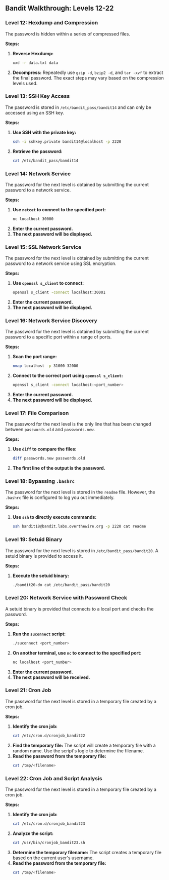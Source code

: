 ## Bandit Walkthrough: Levels 12-22

### Level 12: Hexdump and Compression
The password is hidden within a series of compressed files.

**Steps:**
1. **Reverse Hexdump:**
   ```bash
   xxd -r data.txt data
   ```
2. **Decompress:**
   Repeatedly use `gzip -d`, `bzip2 -d`, and `tar -xvf` to extract the final password. The exact steps may vary based on the compression levels used.

### Level 13: SSH Key Access
The password is stored in `/etc/bandit_pass/bandit14` and can only be accessed using an SSH key.

**Steps:**
1. **Use SSH with the private key:**
   ```bash
   ssh -i sshkey.private bandit14@localhost -p 2220
   ```
2. **Retrieve the password:**
   ```bash
   cat /etc/bandit_pass/bandit14
   ```

### Level 14: Network Service
The password for the next level is obtained by submitting the current password to a network service.

**Steps:**
1. **Use `netcat` to connect to the specified port:**
   ```bash
   nc localhost 30000
   ```
2. **Enter the current password.**
3. **The next password will be displayed.**

### Level 15: SSL Network Service
The password for the next level is obtained by submitting the current password to a network service using SSL encryption.

**Steps:**
1. **Use `openssl s_client` to connect:**
   ```bash
   openssl s_client -connect localhost:30001
   ```
2. **Enter the current password.**
3. **The next password will be displayed.**

### Level 16: Network Service Discovery
The password for the next level is obtained by submitting the current password to a specific port within a range of ports.

**Steps:**
1. **Scan the port range:**
   ```bash
   nmap localhost -p 31000-32000
   ```
2. **Connect to the correct port using `openssl s_client`:**
   ```bash
   openssl s_client -connect localhost:<port_number>
   ```
3. **Enter the current password.**
4. **The next password will be displayed.**

### Level 17: File Comparison
The password for the next level is the only line that has been changed between `passwords.old` and `passwords.new`.

**Steps:**
1. **Use `diff` to compare the files:**
   ```bash
   diff passwords.new passwords.old
   ```
2. **The first line of the output is the password.**

### Level 18: Bypassing `.bashrc`
The password for the next level is stored in the `readme` file. However, the `.bashrc` file is configured to log you out immediately.

**Steps:**
1. **Use `ssh` to directly execute commands:**
   ```bash
   ssh bandit18@bandit.labs.overthewire.org -p 2220 cat readme
   ```

### Level 19: Setuid Binary
The password for the next level is stored in `/etc/bandit_pass/bandit20`. A setuid binary is provided to access it.

**Steps:**
1. **Execute the setuid binary:**
   ```bash
   ./bandit20-do cat /etc/bandit_pass/bandit20
   ```

### Level 20: Network Service with Password Check
A setuid binary is provided that connects to a local port and checks the password.

**Steps:**
1. **Run the `suconnect` script:**
   ```bash
   ./suconnect <port_number>
   ```
2. **On another terminal, use `nc` to connect to the specified port:**
   ```bash
   nc localhost <port_number>
   ```
3. **Enter the current password.**
4. **The next password will be received.**

### Level 21: Cron Job
The password for the next level is stored in a temporary file created by a cron job.

**Steps:**
1. **Identify the cron job:**
   ```bash
   cat /etc/cron.d/cronjob_bandit22
   ```
2. **Find the temporary file:**
   The script will create a temporary file with a random name. Use the script's logic to determine the filename.
3. **Read the password from the temporary file:**
   ```bash
   cat /tmp/<filename>
   ```

### Level 22: Cron Job and Script Analysis
The password for the next level is stored in a temporary file created by a cron job.

**Steps:**
1. **Identify the cron job:**
   ```bash
   cat /etc/cron.d/cronjob_bandit23
   ```
2. **Analyze the script:**
   ```bash
   cat /usr/bin/cronjob_bandit23.sh
   ```
3. **Determine the temporary filename:**
   The script creates a temporary file based on the current user's username.
4. **Read the password from the temporary file:**
   ```bash
   cat /tmp/<filename>
   ```

